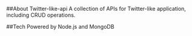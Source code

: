 ##About Twitter-like-api
A collection of APIs for Twitter-like application, including CRUD operations.

##Tech
Powered by Node.js and MongoDB
